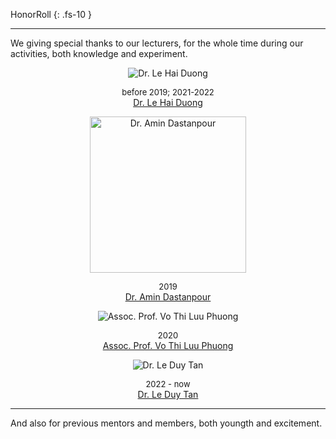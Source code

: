 HonorRoll
{: .fs-10 } 

___

We giving special thanks to our lecturers, for the whole time during our activities, both knowledge and experiment.

<p align='center'>
    <img src='https://it.hcmiu.edu.vn/wp-content/uploads/ultimatemember/27/profile_photo-190x190.jpg?1676508765' title='Dr. Le Hai Duong'>
    <div align='center'><font size=2>before 2019; 2021-2022</font></div>
    <div align='center'><a href='https://it.hcmiu.edu.vn/user/lhduong'>Dr. Le Hai Duong</a></div>
</p>

<p align='center'>
    <img src='https://mediaprocessor.websimages.com/width/300/crop/0,0,300x450/amindastanpour.webs.com/2010-11-18 01.16.13.jpg' title='Dr. Amin Dastanpour' height=250>
    <div align='center'><font size=2>2019</font></div>
    <div align='center'><a href='https://amindastanpour.webs.com/about-me'>Dr. Amin Dastanpour</a></div>
</p>

<p align='center'>
    <img src='https://it.hcmiu.edu.vn/wp-content/uploads/ultimatemember/19/profile_photo-190x190.jpg?1676511333' title='Assoc. Prof. Vo Thi Luu Phuong'>
    <div align='center'><font size=2>2020</font></div>
    <div align='center'><a href='https://it.hcmiu.edu.vn/user/vtlphuong/'>Assoc. Prof. Vo Thi Luu Phuong</a></div>
</p>

<p align='center'>
    <img src='https://it.hcmiu.edu.vn/wp-content/uploads/ultimatemember/58/profile_photo-190x190.jpg?1676511497' title='Dr. Le Duy Tan'>
    <div align='center'><font size=2>2022 - now</font></div>
    <div align='center'><a href='https://it.hcmiu.edu.vn/user/ldtan/'>Dr. Le Duy Tan</a></div>
</p>


___

And also for previous mentors and members, both youngth and excitement.





